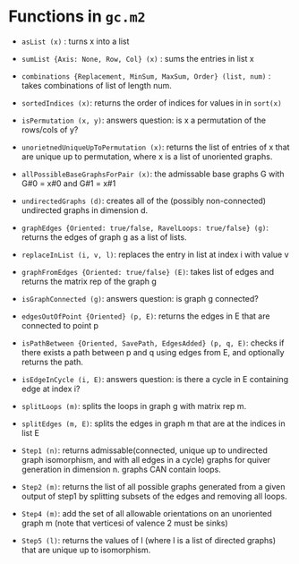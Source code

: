 # Functions in `gc.m2`
* `asList (x)` : turns x into a list 

* `sumList {Axis: None, Row, Col} (x)` : sums the entries in list x 

* `combinations {Replacement, MinSum, MaxSum, Order} (list, num)` : takes combinations of list of length num. 

* `sortedIndices (x)`: returns the order of indices for values in in `sort(x)`

* `isPermutation (x, y)`: answers question: is x a permutation of the rows/cols of y? 

* `unorietnedUniqueUpToPermutation (x)`: returns the list of entries of x that are unique up to permutation, where x is a list of unoriented graphs. 

* `allPossibleBaseGraphsForPair (x)`: the admissable base graphs G with G#0 = x#0 and G#1 = x#1

* `undirectedGraphs (d)`: creates all of the (possibly non-connected) undirected graphs in dimension d. 

* `graphEdges {Oriented: true/false, RavelLoops: true/false} (g)`: returns the edges of graph g as a list of lists. 

* `replaceInList (i, v, l)`: replaces the entry in list at index i with value v

* `graphFromEdges {Oriented: true/false} (E)`: takes list of edges and returns the matrix rep of the graph g

* `isGraphConnected (g)`: answers question: is graph g connected? 

* `edgesOutOfPoint {Oriented} (p, E)`: returns the edges in E that are connected to point p

* `isPathBetween {Oriented, SavePath, EdgesAdded} (p, q, E)`: checks if there exists a path between p and q using edges from E, and optionally returns the path. 

* `isEdgeInCycle (i, E)`: answers question: is there a cycle in E containing edge at index i? 

* `splitLoops (m)`: splits the loops in graph g with matrix rep m. 

* `splitEdges (m, E)`: splits the edges in graph m that are at the indices in list E 

* `Step1 (n)`: returns admissable(connected, unique up to undirected graph isomorphism, and with all edges in a cycle) graphs for quiver generation in dimension n. graphs CAN contain loops. 

* `Step2 (m)`: returns the list of all possible graphs generated from a given output of step1 by splitting subsets of the edges and removing all loops. 

* `Step4 (m)`: add the set of all allowable orientations on an unoriented graph m (note that verticesi of valence 2 must be sinks)

* `Step5 (l)`: returns the values of l (where l is a list of directed graphs) that are unique up to isomorphism. 
